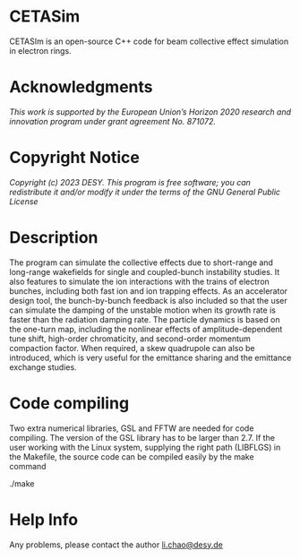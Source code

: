 # CETASim

CETASIm is an open-source C++ code for beam collective effect simulation in electron rings. 

# Acknowledgments 
*This work is supported by the European Union’s Horizon 2020 research and innovation program under grant agreement No. 871072.*


# Copyright Notice

*Copyright (c) 2023 DESY.
This program is free software; you can redistribute it and/or modify
it under the terms of the GNU General Public License*


# Description
The program can simulate the collective effects due to short-range and long-range wakefields 
for single and coupled-bunch instability studies. It also features to simulate the ion interactions 
with the trains of electron bunches, including both fast ion and ion trapping effects. 
As an accelerator design tool, the bunch-by-bunch feedback is also included so that the user can simulate 
the damping of the unstable motion when its growth rate is faster than the radiation damping rate. 
The particle dynamics is based on the one-turn map, including the nonlinear effects of amplitude-dependent 
tune shift, high-order chromaticity, and second-order momentum compaction factor. When required, 
a skew quadrupole can also be introduced, which is very useful for the emittance sharing and the emittance exchange studies.


# Code compiling
Two extra numerical libraries, GSL and FFTW are needed for code compiling. 
The version of the GSL library has to be larger than 2.7. 
If the user working with the Linux system, supplying the right path (LIBFLGS) in the Makefile, the source code can be compiled easily by the make command

./make


# Help Info

Any problems, please contact the author li.chao@desy.de








